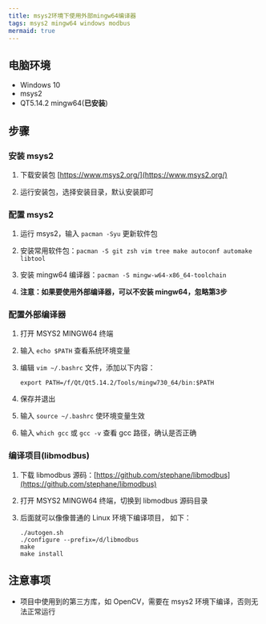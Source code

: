 ```yaml
---
title: msys2环境下使用外部mingw64编译器
tags: msys2 mingw64 windows modbus
mermaid: true
---
```


## 电脑环境

* Windows 10
* msys2
* QT5.14.2 mingw64(**已安装**)

## 步骤

### 安装 msys2

1. 下载安装包 [https://www.msys2.org/](https://www.msys2.org/)

2. 运行安装包，选择安装目录，默认安装即可

### 配置 msys2

1. 运行 msys2，输入 `pacman -Syu` 更新软件包

2. 安装常用软件包：`pacman -S git zsh vim tree make autoconf automake libtool`

3. 安装 mingw64 编译器：`pacman -S mingw-w64-x86_64-toolchain`

4. **注意：如果要使用外部编译器，可以不安装 mingw64，忽略第3步**

### 配置外部编译器

1. 打开 MSYS2 MINGW64 终端

2. 输入 `echo $PATH` 查看系统环境变量

3. 编辑 `vim ~/.bashrc` 文件，添加以下内容：

   ```shell
   export PATH=/f/Qt/Qt5.14.2/Tools/mingw730_64/bin:$PATH
   ```

4. 保存并退出

5. 输入 `source ~/.bashrc` 使环境变量生效

6. 输入 `which gcc` 或 `gcc -v` 查看 gcc 路径，确认是否正确

### 编译项目(libmodbus)

1. 下载 libmodbus 源码：[https://github.com/stephane/libmodbus](https://github.com/stephane/libmodbus)

2. 打开 MSYS2 MINGW64 终端，切换到 libmodbus 源码目录

3. 后面就可以像像普通的 Linux 环境下编译项目， 如下：

    ```shell
    ./autogen.sh
    ./configure --prefix=/d/libmodbus
    make
    make install
    ```

## 注意事项

* 项目中使用到的第三方库，如 OpenCV，需要在 msys2 环境下编译，否则无法正常运行
